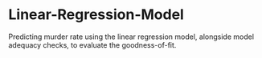 # Linear-Regression-Model 

Predicting murder rate using the linear regression model, alongside model adequacy checks, to evaluate the goodness-of-fit.
